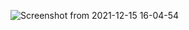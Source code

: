 ![Screenshot from 2021-12-15 16-04-54](https://user-images.githubusercontent.com/57672103/146171009-70a711db-247d-4819-b50e-036687a5c831.png)
